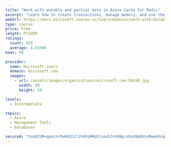 ```yaml
---
title: "Work with mutable and partial data in Azure Cache for Redis"
excerpt: "Learn how to create transactions, manage memory, and use the cache-aside pattern with Azure Cache for Redis"
webUrl: https://docs.microsoft.com/en-us/learn/modules/work-with-mutable-and-partial-data-in-a-redis-cache/
type: course
price: Free
length: PT1H5M
ratings:
  count: 919
  average: 4.65506
heat: 50

provider:
  name: Microsoft Learn
  domain: microsoft.com
  images:
    - url: /assets/images/organizations/microsoft.com-50x50.jpg
      width: 50
      height: 50

levels:
  - Intermediate

topics:
  - Azure
  - Management Tools
  - Databases

secured: "Vvo8IUM+qAeLhcPwHUICzlzh9FpMHUZrsoo5JnVkNp/oXatNpKbSsMweHSnqIHt/iT1uLdYp6zAoh7gCZEY83xi4K7POwoHGjVFRUPZnBh9PN5RVQKQqZ6xWChJ4XJX7TSJrXuF3UvrPaWbiTBQ1Fv3D41HDIK2NhGDFh1PZx9KxTh1O107fpaVlpG5H1tSbqdO6JynMWy7n0HoP9Wb6DJkEImNfc8mYZWhn0LpAYZZgqTM0KrLY1+D5av3sEi3t7LDwu1gDaIcHykSgAqp+XULJRZqfviN6WGUw4AmC1cKagaYlqQwsXxsj0w7dsXU/NtgAVYPQYg64pXmeaEC5H6f2g3l04PCEWZ/q6q44vgUM5OLpMWuJLwPUoh63MGa8uuviuI2/zCMVUV3Wi0SqtHfNi038EoffZzEDmIhV1tQ=;nDAzfS2AZSkmzSxIx71+Ew=="
---
```


